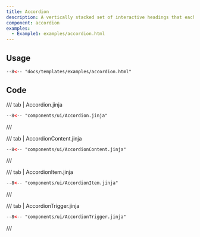 ```yaml
---
title: Accordion
description: A vertically stacked set of interactive headings that each reveal a section of content.
component: accordion
examples:  
  - Example1: examples/accordion.html 
---
```



## Usage

```html
--8<-- "docs/templates/examples/accordion.html"
```

## Code

/// tab | Accordion.jinja
```html
--8<-- "components/ui/Accordion.jinja"
```
///

/// tab | AccordionContent.jinja
```html
--8<-- "components/ui/AccordionContent.jinja"
```
///

/// tab | AccordionItem.jinja
```html
--8<-- "components/ui/AccordionItem.jinja"
```
///

/// tab | AccordionTrigger.jinja
```html
--8<-- "components/ui/AccordionTrigger.jinja"
```
///


